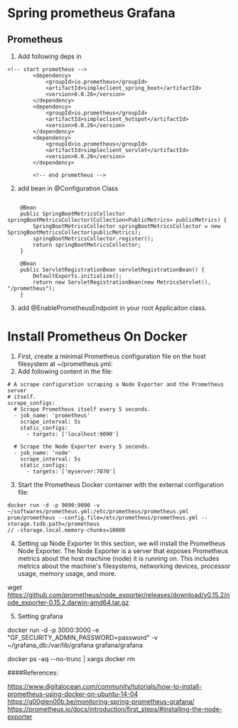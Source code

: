 # Spring prometheus Grafana

Prometheus
------------------

1.  Add following deps in 
```
<!-- start prometheus -->
		<dependency>
			<groupId>io.prometheus</groupId>
			<artifactId>simpleclient_spring_boot</artifactId>
			<version>0.0.26</version>
		</dependency>
		<dependency>
			<groupId>io.prometheus</groupId>
			<artifactId>simpleclient_hotspot</artifactId>
			<version>0.0.26</version>
		</dependency>
		<dependency>
			<groupId>io.prometheus</groupId>
			<artifactId>simpleclient_servlet</artifactId>
			<version>0.0.26</version>
		</dependency>

		<!-- end prometheus -->
```

2. add bean in @Configuration Class

```

    @Bean
    public SpringBootMetricsCollector springBootMetricsCollector(Collection<PublicMetrics> publicMetrics) {
        SpringBootMetricsCollector springBootMetricsCollector = new SpringBootMetricsCollector(publicMetrics);
        springBootMetricsCollector.register();
        return springBootMetricsCollector;
    }

    @Bean
    public ServletRegistrationBean servletRegistrationBean() {
        DefaultExports.initialize();
        return new ServletRegistrationBean(new MetricsServlet(), "/prometheus");
    }

```
3.  add @EnablePrometheusEndpoint in your root Applicaiton class.



# Install Prometheus On Docker

1.  First, create a minimal Prometheus configuration file on the host filesystem at ~/prometheus.yml:
2. Add following content in the file:

```
# A scrape configuration scraping a Node Exporter and the Prometheus server
# itself.
scrape_configs:
  # Scrape Prometheus itself every 5 seconds.
  - job_name: 'prometheus'
    scrape_interval: 5s
    static_configs:
      - targets: ['localhost:9090']

  # Scrape the Node Exporter every 5 seconds.
  - job_name: 'node'
    scrape_interval: 5s
    static_configs:
      - targets: ['myserver:7070']
```

3. Start the Prometheus Docker container with the external configuration file:

```
docker run -d -p 9090:9090 -v ~/softwares/prometheus.yml:/etc/prometheus/prometheus.yml prom/prometheus --config.file=/etc/prometheus/prometheus.yml --storage.tsdb.path=/prometheus 
// -storage.local.memory-chunks=10000
```

4. Setting up Node Exporter
In this section, we will install the Prometheus Node Exporter. The Node Exporter is a server that exposes Prometheus metrics about the host machine (node) it is running on. This includes metrics about the machine's filesystems, networking devices, processor usage, memory usage, and more.

wget https://github.com/prometheus/node_exporter/releases/download/v0.15.2/node_exporter-0.15.2.darwin-amd64.tar.gz


5. Setting grafana

docker run -d -p 3000:3000 -e "GF_SECURITY_ADMIN_PASSWORD=password" -v ~/grafana_db:/var/lib/grafana grafana/grafana

docker ps -aq --no-trunc | xargs docker rm

####References:

https://www.digitalocean.com/community/tutorials/how-to-install-prometheus-using-docker-on-ubuntu-14-04
https://g00glen00b.be/monitoring-spring-prometheus-grafana/
https://prometheus.io/docs/introduction/first_steps/#installing-the-node-exporter

